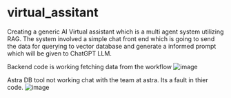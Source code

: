 # virtual_assitant
Creating a generic AI Virtual assistant which is a multi agent system utilizing RAG.
The system involved a simple chat front end which is going to send the data for querying to vector database and generate a informed prompt which will be given to ChatGPT LLM.

Backend code is working fetching data from the workflow
![image](https://github.com/user-attachments/assets/3d238751-32c9-4a30-8ce5-6c071e6aab3b)

Astra DB tool not working chat with the team at astra. Its a fault in thier code.
![image](https://github.com/user-attachments/assets/3bdf2819-9f49-4960-bd56-5ee8b261346c)



